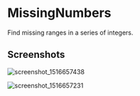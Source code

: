 # MissingNumbers
Find missing ranges in a series of integers.

## Screenshots
![screenshot_1516657438](https://user-images.githubusercontent.com/1642417/35246095-51117678-ff7a-11e7-982a-6a399e426327.png)

![screenshot_1516657231](https://user-images.githubusercontent.com/1642417/35245990-fb4efd50-ff79-11e7-8bd0-c0467e072d74.png)
